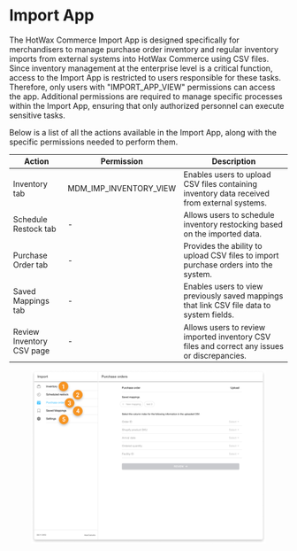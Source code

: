 # Import App

The HotWax Commerce Import App is designed specifically for merchandisers to manage purchase order inventory and regular inventory imports from external systems into HotWax Commerce using CSV files. Since inventory management at the enterprise level is a critical function, access to the Import App is restricted to users responsible for these tasks. Therefore, only users with "IMPORT\_APP\_VIEW" permissions can access the app. Additional permissions are required to manage specific processes within the Import App, ensuring that only authorized personnel can execute sensitive tasks.

Below is a list of all the actions available in the Import App, along with the specific permissions needed to perform them.

| Action                    | Permission                | Description                                                                                  |
| ------------------------- | ------------------------- | -------------------------------------------------------------------------------------------- |
| Inventory tab             | MDM\_IMP\_INVENTORY\_VIEW | Enables users to upload CSV files containing inventory data received from external systems.  |
| Schedule Restock tab      | -                         | Allows users to schedule inventory restocking based on the imported data.                    |
| Purchase Order tab        | -                         | Provides the ability to upload CSV files to import purchase orders into the system.          |
| Saved Mappings tab        | -                         | Enables users to view previously saved mappings that link CSV file data to system fields.    |
| Review Inventory CSV page | -                         | Allows users to review imported inventory CSV files and correct any issues or discrepancies. |

<figure><img src="../../.gitbook/assets/import app.png" alt=""><figcaption></figcaption></figure>
